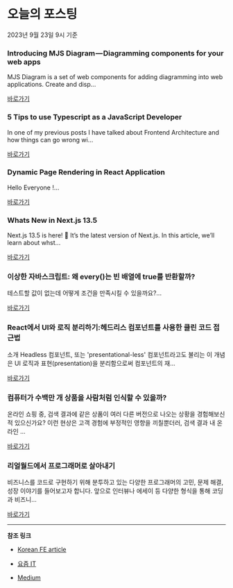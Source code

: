 # 오늘의 포스팅 
2023년 9월 23일 9시 기준 

### Introducing MJS Diagram — Diagramming components for your web apps 

 MJS Diagram is a set of web components for adding diagramming into web applications. Create and disp... 

 [바로가기](https://medium.com/ex-dev-diaries/introducing-mjs-diagram-diagramming-components-for-your-web-apps-6a68d1361614?responsesOpen=true&sortBy=REVERSE_CHRON&source=topic_portal_recommended_stories---------0-84----------typescript----------26c23dbb_e56a_41a1_b64a_5984c8d66a3d-------) 

### 5 Tips to use Typescript as a JavaScript Developer 

 In one of my previous posts I have talked about Frontend Architecture and how things can go wrong wi... 

 [바로가기](https://medium.com/@robert.maiersilldorff/5-tips-to-use-typescript-as-a-javascript-developer-166b00fc010a?responsesOpen=true&sortBy=REVERSE_CHRON&source=topic_portal_recommended_stories---------0-84----------frontend----------49d74d25_b5c6_4fb7_8eb8_6c2c30ef6d92-------) 

### Dynamic Page Rendering in React Application 

 Hello Everyone !... 

 [바로가기](https://medium.com/@pavadaran/dynamic-page-rendering-in-react-application-d8a1f35747d8?responsesOpen=true&sortBy=REVERSE_CHRON&source=topic_portal_recommended_stories---------0-84----------reactjs----------ff16b7ca_a634_4c02_bba5_4a9eaa843d56-------) 

### Whats New in Next.js 13.5 

 Next.js 13.5 is here! 🎉 It’s the latest version of Next.js. In this article, we’ll learn about whst... 

 [바로가기](https://medium.com/@kumarkalyan/whats-new-in-next-js-13-5-6621623a451a?responsesOpen=true&sortBy=REVERSE_CHRON&source=topic_portal_recommended_stories---------0-84----------nextjs----------f98f5207_352c_4396_a42d_45024b7f529b-------) 

###  이상한 자바스크립트: 왜 every()는 빈 배열에 true를 반환할까? 

 테스트할 값이 없는데 어떻게 조건을 만족시킬 수 있을까요?... 

 [바로가기](https://kofearticle.substack.com/p/korean-fe-article-every-true) 

###  React에서 UI와 로직 분리하기:헤드리스 컴포넌트를 사용한 클린 코드 접근법 

 소개 Headless 컴포넌트, 또는 'presentational-less' 컴포넌트라고도 불리는 이 개념은 UI 로직과 표현(presentation)을 분리함으로써 컴포넌트의 재... 

 [바로가기](https://kofearticle.substack.com/p/korean-fe-article-react-ui) 

### 컴퓨터가 수백만 개 상품을 사람처럼 인식할 수 있을까? 

 온라인 쇼핑 중, 검색 결과에 같은 상품이 여러 다른 버전으로 나오는 상황을 경험해보신 적 있으신가요? 이런 현상은 고객 경험에 부정적인 영향을 끼칠뿐더러, 검색 결과 내 온라인 ... 

 [바로가기](https://yozm.wishket.com/magazine/detail/2242/) 

### 리얼월드에서 프로그래머로 살아내기 

 비즈니스를 코드로 구현하기 위해 분투하고 있는 다양한 프로그래머의 고민, 문제 해결, 성장 이야기를 들어보고자 합니다. 앞으로 인터뷰나 에세이 등 다양한 형식을 통해 코딩과 비즈니... 

 [바로가기](https://yozm.wishket.com/magazine/detail/2239/) 

---

**참조 링크**

- [Korean FE article](https://kofearticle.substack.com) 

- [요즘 IT](https://yozm.wishket.com/magazine) 

- [Medium](https://medium.com) 

